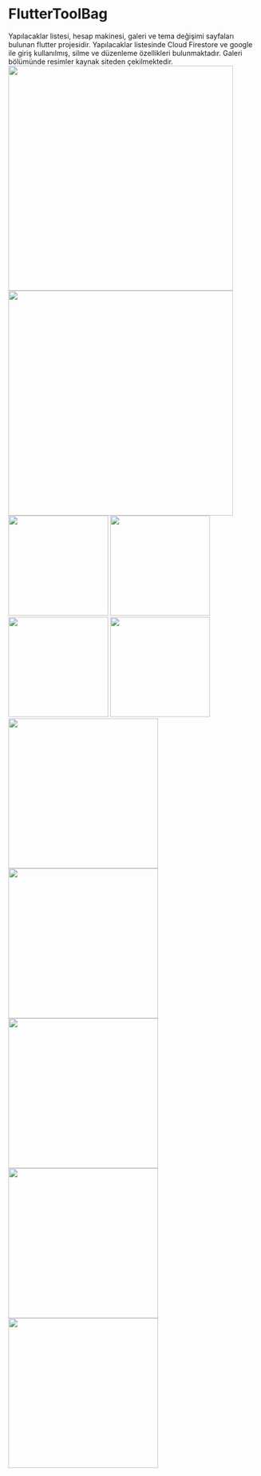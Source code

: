 # FlutterToolBag
Yapılacaklar listesi, hesap makinesi, galeri ve tema değişimi sayfaları bulunan  flutter projesidir. 
Yapılacaklar listesinde Cloud Firestore ve google ile giriş kullanılmış, silme ve düzenleme özellikleri bulunmaktadır.
Galeri bölümünde resimler kaynak siteden çekilmektedir.
<img src="https://github.com/EsracanGungor/FlutterToolBag/blob/main/mainpage.png" width="450"/>
<img src="https://github.com/EsracanGungor/FlutterToolBag/blob/main/mainpage1.png" width="450"/> 
<br>
<img src="https://github.com/EsracanGungor/FlutterToolBag/blob/main/todo.png" width="200"/>
<img src="https://github.com/EsracanGungor/FlutterToolBag/blob/main/todo2.png" width="200"/> 
<img src="https://github.com/EsracanGungor/FlutterToolBag/blob/main/todo3.png" width="200"/> 
<img src="https://github.com/EsracanGungor/FlutterToolBag/blob/main/todo4.png" width="200"/> 
<img src="https://github.com/EsracanGungor/FlutterToolBag/blob/main/gallery.png" width="300"/> 
<img src="https://github.com/EsracanGungor/FlutterToolBag/blob/main/gallery2.png" width="300"/> 
<img src="https://github.com/EsracanGungor/FlutterToolBag/blob/main/gallery3.png" width="300"/> 
<img src="https://github.com/EsracanGungor/FlutterToolBag/blob/main/calculator.png" width="300"/> 
<img src="https://github.com/EsracanGungor/FlutterToolBag/blob/main/themesettings.png" width="300"/> 

